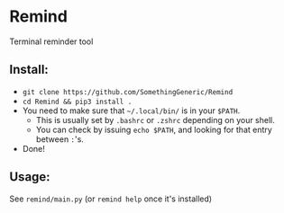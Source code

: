 # Remind
Terminal reminder tool
## Install:
* `git clone https://github.com/SomethingGeneric/Remind`
* `cd Remind && pip3 install .`
* You need to make sure that `~/.local/bin/` is in your `$PATH`. 
    * This is usually set by `.bashrc` or `.zshrc` depending on your shell.
    * You can check by issuing `echo $PATH`, and looking for that entry between `:`'s.
* Done!
## Usage:
See `remind/main.py` (or `remind help` once it's installed)
